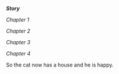 **_Story_**

*Chapter 1*

*Chapter 2*

*Chapter 3*

*Chapter 4*

So the cat now has a house and he is happy.